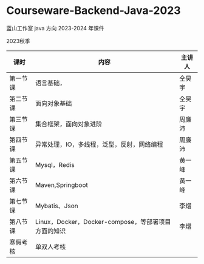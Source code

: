 # Courseware-Backend-Java-2023
蓝山工作室 java 方向 2023-2024 年课件


2023秋季

| 课时     | 内容                                                | 主讲人 |
| -------- | --------------------------------------------------- | ------ |
| 第一节课 | 语言基础，                                          | 仝昊宇 |
| 第二节课 | 面向对象基础                                         | 仝昊宇 |
| 第三节课 | 集合框架，面向对象进阶                               | 周廉沛 |
| 第四节课 | 异常处理，IO，多线程，泛型，反射，网络编程             | 周廉沛 |
| 第五节课 | Mysql，Redis                                       | 黄一峰 |
| 第六节课 | Maven,Springboot                                         | 黄一峰 |
| 第七节课 | Mybatis、Json                               | 李熠   |
| 第八节课 | Linux，Docker，Docker-compose，等部署项目方面的知识  | 李熠   |
| 寒假考核 | 单双人考核                                          |       |
